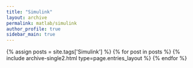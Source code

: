 ```yaml
---
title: "Simulink"
layout: archive
permalink: matlab/simulink
author_profile: true
sidebar_main: true
---
```



{% assign posts = site.tags['Simulink'] %}
{% for post in posts %} {% include archive-single2.html type=page.entries_layout %} {% endfor %}
